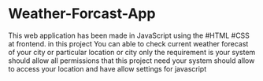 # Weather-Forcast-App
This web application has been made in JavaScript using the #HTML #CSS at frontend. in this project You can able to check current weather forecast of your city or particular location or city only the requirement is your system should allow all permissions that this project need your system should allow to access your location and have allow settings for javascript 
